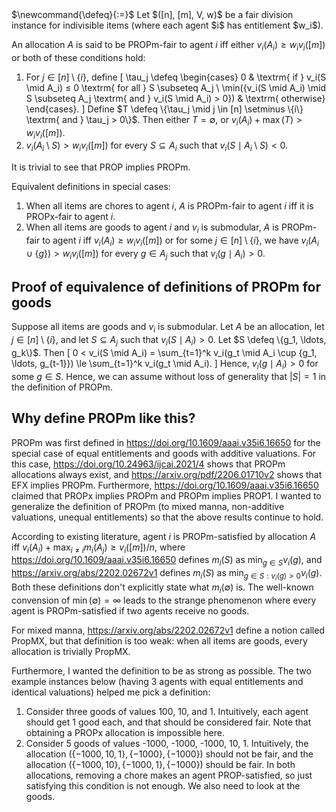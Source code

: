 <span class="invisible">
$\newcommand{\defeq}{:=}$
</span>
Let $([n], [m], V, w)$ be a fair division instance for indivisible items
(where each agent $i$ has entitlement $w_i$).

An allocation $A$ is said to be PROPm-fair to agent $i$ iff
either $v_i(A_i) ≥ w_iv_i([m])$ or both of these conditions hold:

1.  For $j \in [n] \setminus \{i\}$, define
    \[ \tau_j \defeq \begin{cases}
    0 & \textrm{ if } v_i(S \mid A_i) ≤ 0 \textrm{ for all } S \subseteq A_j
    \\ \min(\{v_i(S \mid A_i) \mid S \subseteq A_j \textrm{ and } v_i(S \mid A_i) > 0\}) & \textrm{ otherwise}
    \end{cases}. \]
    Define $T \defeq \{\tau_j \mid j \in [n] \setminus \{i\} \textrm{ and } \tau_j > 0\}$.
    Then either $T = \emptyset$, or $v_i(A_i) + \max(T) > w_iv_i([m])$.
2.  $v_i(A_i \setminus S) > w_iv_i([m])$ for every $S \subseteq A_i$
    such that $v_i(S \mid A_i \setminus S) < 0$.

It is trivial to see that PROP implies PROPm.

Equivalent definitions in special cases:

1.  When all items are chores to agent $i$, $A$ is
    PROPm-fair to agent $i$ iff it is PROPx-fair to agent $i$.
2.  When all items are goods to agent $i$ and $v_i$ is submodular, $A$ is PROPm-fair to agent $i$
    iff $v_i(A_i) ≥ w_iv_i([m])$ or for some $j \in [n] \setminus \{i\}$, we have
    $v_i(A_i \cup \{g\}) > w_iv_i([m])$ for every $g \in A_j$ such that $v_i(g \mid A_i) > 0$.

## Proof of equivalence of definitions of PROPm for goods

Suppose all items are goods and $v_i$ is submodular.
Let $A$ be an allocation, let $j \in [n] \setminus \{i\}$,
and let $S \subseteq A_j$ such that $v_i(S \mid A_i) > 0$.
Let $S \defeq \{g_1, \ldots, g_k\}$. Then
\[ 0 < v_i(S \mid A_i) = \sum_{t=1}^k v_i(g_t \mid A_i \cup \{g_1, \ldots, g_{t-1}\})
    \le \sum_{t=1}^k v_i(g_t \mid A_i). \]
Hence, $v_i(g \mid A_i) > 0$ for some $g \in S$.
Hence, we can assume without loss of generality that $|S| = 1$ in the definition of PROPm.

## Why define PROPm like this?

PROPm was first defined in <https://doi.org/10.1609/aaai.v35i6.16650>
for the special case of equal entitlements and goods with additive valuations.
For this case, <https://doi.org/10.24963/ijcai.2021/4> shows that PROPm allocations always exist,
and <https://arxiv.org/pdf/2206.01710v2> shows that EFX implies PROPm.
Furthermore, <https://doi.org/10.1609/aaai.v35i6.16650> claimed that
PROPx implies PROPm and PROPm implies PROP1.
I wanted to generalize the definition of PROPm
(to mixed manna, non-additive valuations, unequal entitlements)
so that the above results continue to hold.

According to existing literature, agent $i$ is PROPm-satisfied by allocation $A$ iff
$v_i(A_i) + \max_{i≠i} m_i(A_j) ≥ v_i([m])/n$,
where <https://doi.org/10.1609/aaai.v35i6.16650> defines $m_i(S)$ as $\min_{g \in S} v_i(g)$,
and <https://arxiv.org/abs/2202.02672v1> defines $m_i(S)$ as $\min_{g \in S: v_i(g) > 0} v_i(g)$.
Both these definitions don't explicitly state what $m_i(\emptyset)$ is.
The well-known convension of $\min(\emptyset) = \infty$ leads to the strange phenomenon
where every agent is PROPm-satisfied if two agents receive no goods.

For mixed manna, <https://arxiv.org/abs/2202.02672v1> define a notion called PropMX,
but that definition is too weak: when all items are goods, every allocation is trivially PropMX.

Furthermore, I wanted the definition to be as strong as possible.
The two example instances below (having 3 agents with equal entitlements and identical valuations)
helped me pick a definition:

1.  Consider three goods of values 100, 10, and 1.
    Intuitively, each agent should get 1 good each, and that should be considered fair.
    Note that obtaining a PROPx allocation is impossible here.
2.  Consider 5 goods of values -1000, -1000, -1000, 10, 1.
    Intuitively, the allocation $(\{-1000, 10, 1\}, \{-1000\}, \{-1000\})$ should not be fair,
    and the allocation $(\{-1000, 10\}, \{-1000, 1\}, \{-1000\})$ should be fair.
    In both allocations, removing a chore makes an agent PROP-satisfied, so just
    satisfying this condition is not enough. We also need to look at the goods.
